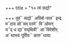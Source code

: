 +++
title = "१० त्वं सद्यो"

+++
तुवं᳓ सद्यो᳓ अपिबो जात᳓ इन्द्र  
म᳓दाय सो᳓मम् परमे᳓ वि᳓ओमन्  
य᳓द् ध द्या᳓वापृथिवी᳓ आ᳓विवेशीर्  
अ᳓थाभवः पूर्वियः᳓ कारु᳓धायाः